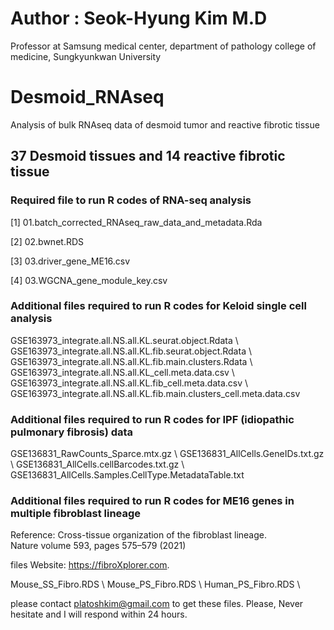 # Author : Seok-Hyung Kim M.D
Professor at Samsung medical center, department of pathology
college of medicine, Sungkyunkwan University

# Desmoid_RNAseq
Analysis of bulk RNAseq data of desmoid tumor and reactive fibrotic tissue

## 37 Desmoid tissues and 14 reactive fibrotic tissue
### Required file to run R codes of RNA-seq analysis
[1] 01.batch_corrected_RNAseq_raw_data_and_metadata.Rda

[2] 02.bwnet.RDS

[3] 03.driver_gene_ME16.csv

[4] 03.WGCNA_gene_module_key.csv

### Additional files required to run R codes for Keloid single cell analysis
GSE163973_integrate.all.NS.all.KL.seurat.object.Rdata \\
GSE163973_integrate.all.NS.all.KL.fib.seurat.object.Rdata \\
GSE163973_integrate.all.NS.all.KL.fib.main.clusters.Rdata \\
GSE163973_integrate.all.NS.all.KL_cell.meta.data.csv \\
GSE163973_integrate.all.NS.all.KL.fib_cell.meta.data.csv \\
GSE163973_integrate.all.NS.all.KL.fib.main.clusters_cell.meta.data.csv

### Additional files required to run R codes for IPF (idiopathic pulmonary fibrosis) data
GSE136831_RawCounts_Sparce.mtx.gz \\
GSE136831_AllCells.GeneIDs.txt.gz \\
GSE136831_AllCells.cellBarcodes.txt.gz \\
GSE136831_AllCells.Samples.CellType.MetadataTable.txt

### Additional files required to run R codes for ME16 genes in multiple fibroblast lineage
Reference: Cross-tissue organization of the fibroblast lineage. Nature volume 593, pages 575–579 (2021)

files Website: https://fibroXplorer.com. 

Mouse_SS_Fibro.RDS \\
Mouse_PS_Fibro.RDS \\
Human_PS_Fibro.RDS \\

please contact platoshkim@gmail.com to get these files. Please, Never hesitate and I will respond within 24 hours. 
